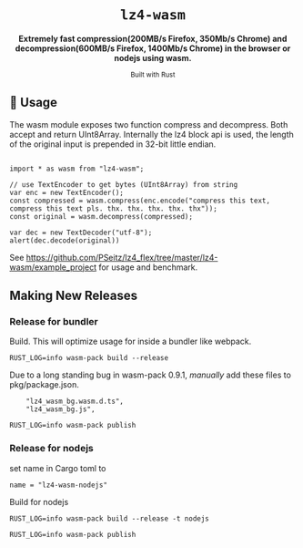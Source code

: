 <div align="center">

  <h1><code>lz4-wasm</code></h1>

  <strong>Extremely fast compression(200MB/s Firefox, 350Mb/s Chrome) and decompression(600MB/s Firefox, 1400Mb/s Chrome) in the browser or nodejs using wasm.</strong>

  <sub>Built with Rust</a></sub>
</div>


## 🚴 Usage


The wasm module exposes two function compress and decompress.
Both accept and return UInt8Array. 
Internally the lz4 block api is used, the length of the original input is prepended in 32-bit little endian.


```

import * as wasm from "lz4-wasm";

// use TextEncoder to get bytes (UInt8Array) from string
var enc = new TextEncoder();
const compressed = wasm.compress(enc.encode("compress this text, compress this text pls. thx. thx. thx. thx. thx"));
const original = wasm.decompress(compressed);

var dec = new TextDecoder("utf-8");
alert(dec.decode(original))

```


See https://github.com/PSeitz/lz4_flex/tree/master/lz4-wasm/example_project for usage and benchmark.


## Making New Releases

### Release for bundler

Build. This will optimize usage for inside a bundler like webpack.
```
RUST_LOG=info wasm-pack build --release
```

Due to a long standing bug in wasm-pack 0.9.1, _manually_ add these files to pkg/package.json.

```
    "lz4_wasm_bg.wasm.d.ts",
    "lz4_wasm_bg.js",
```

```
RUST_LOG=info wasm-pack publish
```


### Release for nodejs

set name in Cargo toml to
```
name = "lz4-wasm-nodejs"
```

Build for nodejs
```
RUST_LOG=info wasm-pack build --release -t nodejs
```

```
RUST_LOG=info wasm-pack publish
```
